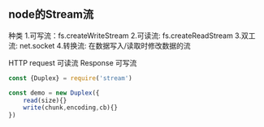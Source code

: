 ## node的Stream流

种类
1.可写流：fs.createWriteStream
2.可读流: fs.createReadStream
3.双工流: net.socket
4.转换流: 在数据写入/读取时修改数据的流

HTTP request 可读流 Response 可写流

```js
const {Duplex} = require('stream')

const demo = new Duplex({
    read(size){}
    write(chunk,encoding,cb){}
})
```